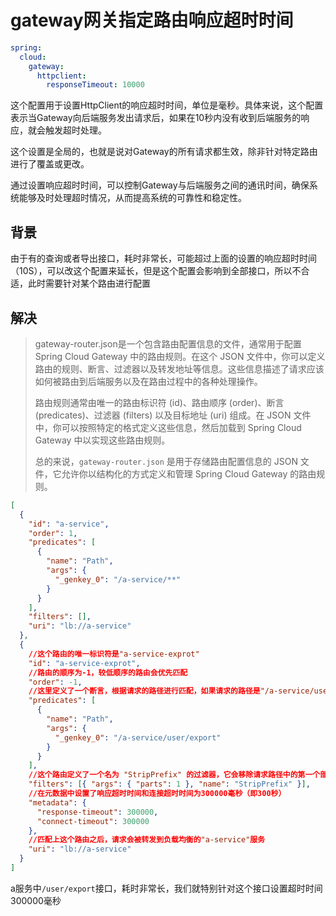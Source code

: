 # gateway网关指定路由响应超时时间

```yaml
spring:
  cloud:
    gateway:
      httpclient:
        responseTimeout: 10000
```

这个配置用于设置HttpClient的响应超时时间，单位是毫秒。具体来说，这个配置表示当Gateway向后端服务发出请求后，如果在10秒内没有收到后端服务的响应，就会触发超时处理。

这个设置是全局的，也就是说对Gateway的所有请求都生效，除非针对特定路由进行了覆盖或更改。

通过设置响应超时时间，可以控制Gateway与后端服务之间的通讯时间，确保系统能够及时处理超时情况，从而提高系统的可靠性和稳定性。

## 背景

由于有的查询或者导出接口，耗时非常长，可能超过上面的设置的响应超时时间（10S），可以改这个配置来延长，但是这个配置会影响到全部接口，所以不合适，此时需要针对某个路由进行配置

## 解决

>  gateway-router.json是一个包含路由配置信息的文件，通常用于配置 Spring Cloud Gateway 中的路由规则。在这个 JSON 文件中，你可以定义路由的规则、断言、过滤器以及转发地址等信息。这些信息描述了请求应该如何被路由到后端服务以及在路由过程中的各种处理操作。
>
> 路由规则通常由唯一的路由标识符 (id)、路由顺序 (order)、断言 (predicates)、过滤器 (filters) 以及目标地址 (uri) 组成。在 JSON 文件中，你可以按照特定的格式定义这些信息，然后加载到 Spring Cloud Gateway 中以实现这些路由规则。
>
> 总的来说，`gateway-router.json` 是用于存储路由配置信息的 JSON 文件，它允许你以结构化的方式定义和管理 Spring Cloud Gateway 的路由规则。

```json
[
  {
    "id": "a-service",
    "order": 1,
    "predicates": [
      {
        "name": "Path",
        "args": {
          "_genkey_0": "/a-service/**"
        }
      }
    ],
    "filters": [],
    "uri": "lb://a-service"
  },
  {
    //这个路由的唯一标识符是"a-service-exprot"
    "id": "a-service-exprot",
    //路由的顺序为-1，较低顺序的路由会优先匹配
    "order": -1,
    //这里定义了一个断言，根据请求的路径进行匹配，如果请求的路径是"/a-service/user/export"，就会匹配上这个路由
    "predicates": [
      {
        "name": "Path",
        "args": {
          "_genkey_0": "/a-service/user/export"
        }
      }
    ],
    //这个路由定义了一个名为 "StripPrefix" 的过滤器，它会移除请求路径中的第一个部分
    "filters": [{ "args": { "parts": 1 }, "name": "StripPrefix" }],
    //在元数据中设置了响应超时时间和连接超时时间为300000毫秒（即300秒）
    "metadata": {
      "response-timeout": 300000,
      "connect-timeout": 300000
    },
    //匹配上这个路由之后，请求会被转发到负载均衡的"a-service"服务
    "uri": "lb://a-service"
  }
]
```

a服务中`/user/export`接口，耗时非常长，我们就特别针对这个接口设置超时时间300000毫秒